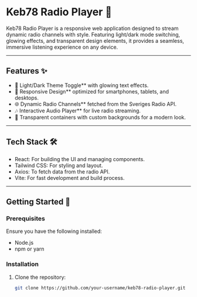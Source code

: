 # Keb78 Radio Player 🎵

Keb78 Radio Player is a responsive web application designed to stream dynamic radio channels with style. 
Featuring light/dark mode switching, glowing effects, and transparent design elements, it provides a seamless, 
immersive listening experience on any device.

---

## Features ✨

- 🎨 Light/Dark Theme Toggle** with glowing text effects.
- 📱 Responsive Design** optimized for smartphones, tablets, and desktops.
- 🌐 Dynamic Radio Channels** fetched from the Sveriges Radio API.
- 🎶 Interactive Audio Player** for live radio streaming.
- 🌟 Transparent containers with custom backgrounds for a modern look.

---

## Tech Stack 🛠️

- React: For building the UI and managing components.
- Tailwind CSS: For styling and layout.
- Axios: To fetch data from the radio API.
- Vite: For fast development and build process.

---

## Getting Started 🚀

### Prerequisites
Ensure you have the following installed:
- Node.js
- npm or yarn

### Installation
1. Clone the repository:
   ```bash
   git clone https://github.com/your-username/keb78-radio-player.git
